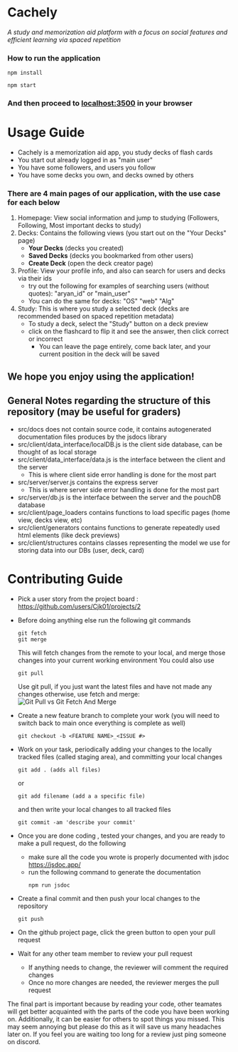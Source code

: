 # Cachely
*A study and memorization aid platform with a focus on social features and efficient learning via spaced repetition*

### How to run the application
```
npm install
```
```
npm start
```
### And then proceed to [localhost:3500](http://localhost:3500/) in your browser

# Usage Guide
- Cachely is a memorization aid app, you study decks of flash cards
- You start out already logged in as "main user"
- You have some followers, and users you follow
- You have some decks you own, and decks owned by others

### There are 4 main pages of our application, with the use case for each below
1. Homepage: View social information and jump to studying (Followers, Following, Most important decks to study)
2. Decks: Contains the following views (you start out on the "Your Decks" page)
   - **Your Decks** (decks you created)
   - **Saved Decks** (decks you bookmarked from other users)
   - **Create Deck** (open the deck creator page)
3. Profile: View your profile info, and also can search for users and decks via their ids
   - try out the following for examples of searching users (without quotes): "aryan_id" or "main_user" 
   - You can do the same for decks: "OS" "web" "Alg"
4. Study: This is where you study a selected deck (decks are recommended based on spaced repetition metadata)
    - To study a deck, select the "Study" button on a deck preview
    - click on the flashcard to flip it and see the answer, then click correct or incorrect
        - You can leave the page entirely, come back later, and your current position in the deck will be saved  

## We hope you enjoy using the application!

## General Notes regarding the structure of this repository (may be useful for graders)

- src/docs does not contain source code, it contains autogenerated documentation files produces by the jsdocs library
- src/client/data_interface/localDB.js is the client side database, can be thought of as local storage
- src/client/data_interface/data.js is the interface between the client and the server
   - This is where client side error handling is done for the most part
- src/server/server.js contains the express server
   - This is where server side error handling is done for the most part
- src/server/db.js is the interface between the server and the pouchDB database
- src/client/page_loaders contains functions to load specific pages (home view, decks view, etc)
- src/client/generators contains functions to generate repeatedly used html elements (like deck previews)
- src/client/structures contains classes representing the model we use for storing data into our DBs (user, deck, card)


# Contributing Guide 
- Pick a user story from the project board : https://github.com/users/Cjk01/projects/2

- Before doing anything else run the following git commands
  ```
  git fetch
  git merge
  ```
  This will fetch changes from the remote to your local, and merge those changes into your current working environment
  You could also use
  ```
  git pull
  ```
  Use git pull, if you just want the latest files and have not made any changes
  otherwise, use fetch and merge:
  ![Git Pull vs Git Fetch And Merge](https://itknowledgeexchange.techtarget.com/coffee-talk/files/2023/05/git-fetch-vs-merge.gif)
  
- Create a new feature branch to complete your work (you will need to switch back to main once everything is complete as well)
  ```
  git checkout -b <FEATURE NAME>_<ISSUE #> 
  ```
- Work on your task, periodically adding your changes to the locally tracked files (called staging area), and committing your local changes
  ```
  git add . (adds all files)
  ```
  or
  ```
  git add filename (add a a specific file)
  ```
  and then write your local changes to all tracked files
  ```
  git commit -am 'describe your commit'
  ```

- Once you are done coding , tested your changes, and you are ready to make a pull request, do the following
  -  make sure all the code you wrote is properly documented with jsdoc https://jsdoc.app/
  -  run the following command to generate the documentation
     ```
     npm run jsdoc
     ```
- Create a final commit and then push your local changes to the repository
     ```
     git push
     ```
- On the github project page, click the green button to open your pull request
- Wait for any other team member to review your pull request
   - If anything needs to change, the reviewer will comment the required changes
   - Once no more changes are needed, the reviewer merges the pull request

 The final part is important because by reading your code, other teamates will get better acquainted with the parts of the code you have
 been working on. Additionally, it can be easier for others to spot things you missed. This may seem annoying but please do this as it will save 
 us many headaches later on. If you feel you are waiting too long for a review just ping someone on discord. 
  
